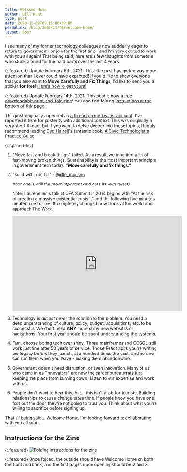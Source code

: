 ```yaml
---
title: Welcome Home
author: Bill Hunt
type: post
date: 2020-11-09T09:15:00+00:00
permalink: /blog/2020/11/09/welcome-home/
layout: post
---
```


I see many of my former technology-colleagues now suddenly eager to
return to government- or join for the first time- and I'm very excited
to work with you all again! That being said, here are a few thoughts
from someone who stuck around for the hard parts over the last 4
years.

{:.featured}
Update February 6th, 2021: This little post has gotten way more attention than I ever could have expected! If you'd like to show everyone that you also want to **Move Carefully and Fix Things**, I'd like to send you a sticker **for free**! [Here's how to get yours!](/move-carefully/)

{:.featured}
Update February 14th, 2021: This post is now a [free downloadable print-and-fold zine](//billhunt.dev/uploads/2021/02/welcome-home-zine.pdf)! You can find folding [instructions at the bottom of this page.](#instructions-for-the-zine)


This post originally appeared as [a thread on my Twitter
account](https://twitter.com/krusynth/status/1325804228426805248).
I've reposted it here for posterity with additional context. This was
originally a very short thread, but if you want to delve deeper into
these topics, I highly recommend reading [Cyd
Harrell](https://twitter.com/cydharrell)'s
fantastic book, [A Civic Technologist's Practice
Guide](https://cydharrell.com/book/)

{:.spaced-list}
1. "Move fast and break things" failed. As a result, we inherited a
lot of fast-moving broken things. Sustainability is the most important
principle in government tech today. **"Move carefully and fix
things."**

2. "Build with, not for" -
[@elle_mccann](https://twitter.com/elle_mccann)

    *(that one is still the most important and gets its own tweet)*

    Note: Laurenellen's talk at CFA Summit in 2014 begins with "At the
    risk of creating a massive existential crisis..." and the following
    five minutes created one for me. It completely changed how I look at the
    world and approach The Work.

    <iframe width="560" height="315" src="https://www.youtube.com/embed/sbqNkz_mjng" frameborder="0" allow="accelerometer; autoplay; clipboard-write; encrypted-media; gyroscope; picture-in-picture" allowfullscreen></iframe>

3. Technology is *almost never* the solution to the problem. You need
a deep understanding of culture, policy, budget, acquisitions, etc. to
be successful. We don't need **ANY** more shiny new websites or
hackathons. Your first year should be spent understanding the
systems.

4. Fam, choose boring tech over shiny. Those mainframes and COBOL still
work just fine after 50 years of service. Those React apps you're
writing are legacy before they launch, at a hundred times the cost, and
no one can run them when you leave - making them abandonware.

5. Government doesn't need disruption, or even innovation. Many of us
who came in as "innovators" are now the career bureaucrats just
keeping the place from burning down. Listen to our expertise and work
with us.

6. People don't want to hear this, but... this isn't a job for
tourists. Building relationships to cause change takes time. If people
know you have one foot out the door, they're not going to trust you.
Think about what you're willing to sacrifice before signing up.

That all being said... Welcome Home. I'm looking forward to
collaborating with you all soon.

## Instructions for the Zine

{:.featured}
![Folding instructions for the zine](//billhunt.dev/uploads/2021/02/zine-instructions.png)

{:.featured}
Once folded, the outside should have Welcome Home on both the front and back, and the first pages upon opening should be 2 and 3.